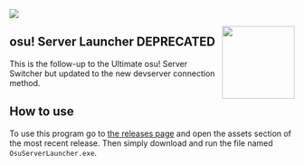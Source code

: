 
<a href="https://discord.gg/9KfUdHpUA8"><img src="https://discordapp.com/api/guilds/715149105525030932/widget.png"></a>

<a href="https://github.com/minisbett/osu-server-launcher"><img width=128 height=128 align="right" src="https://minisbett.github.io/ultimate-osu-server-switcher/images/icon.png"></a>

## osu! Server Launcher DEPRECATED
This is the follow-up to the Ultimate osu! Server Switcher but updated to the new devserver connection method.

## How to use
To use this program go to [the releases page](https://github.com/MinisBett/osu-server-launcher/releases) and open the assets section of the most recent release.
Then simply download and run the file named `OsuServerLauncher.exe`.
